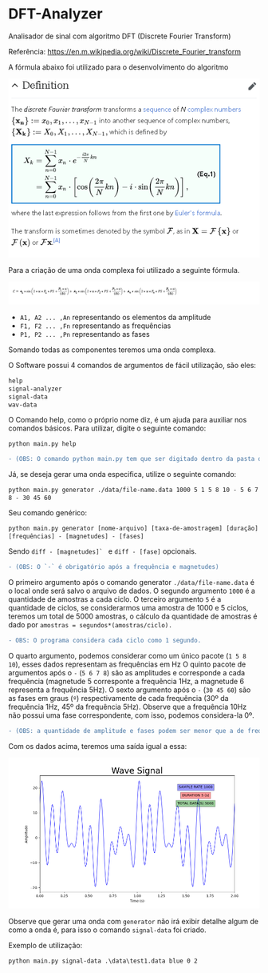 # DFT-Analyzer
Analisador de sinal com algoritmo DFT (Discrete Fourier Transform)

Referência: https://en.m.wikipedia.org/wiki/Discrete_Fourier_transform

A fórmula abaixo foi utilizado para o desenvolvimento do algoritmo

![Fórmula DFT](https://github.com/AchcarLucas/DFT-Analyzer/blob/master/img/formula.png?raw=true)

Para a criação de uma onda complexa foi utilizado a seguinte fórmula.

![Fórmula Sum Sin](https://github.com/AchcarLucas/DFT-Analyzer/blob/master/img/sum_sin.png?raw=true)

- `A1, A2 ... ,An` representando os elementos da amplitude
- `F1, F2 ... ,Fn` representando as frequências
- `P1, P2 ... ,Pn` representando as fases

Somando todas as componentes teremos uma onda complexa.

O Software possui 4 comandos de argumentos de fácil utilização, são eles:

```
help
signal-analyzer
signal-data
wav-data
```

O Comando help, como o próprio nome diz, é um ajuda para auxiliar nos comandos básicos. Para utilizar, digite o seguinte comando:

```
python main.py help
```

```diff
- (OBS: O comando python main.py tem que ser digitado dentro da pasta que o programa está contido)
```

Já, se deseja gerar uma onda especifica, utilize o seguinte comando:

```
python main.py generator ./data/file-name.data 1000 5 1 5 8 10 - 5 6 7 8 - 30 45 60
```

Seu comando genérico:

```
python main.py generator [nome-arquivo] [taxa-de-amostragem] [duração] [frequências] - [magnetudes] - [fases]
```

Sendo ```diff - [magnetudes]` ``` e  ```diff - [fase]``` opcionais.

```diff
- (OBS: O `-` é obrigatório após a frequência e magnetudes)
```

O primeiro argumento após o comando generator `./data/file-name.data` é o local onde será salvo o arquivo de dados. 
O segundo argumento `1000` é a quantidade de amostras a cada ciclo.
O terceiro argumento `5` é a quantidade de ciclos, se considerarmos uma amostra de 1000 e 5 ciclos, teremos um total de 5000 amostras, o cálculo da quantidade
de amostras é dado por `amostras = segundos*(amostras/ciclo).`

```diff
- OBS: O programa considera cada ciclo como 1 segundo.
```

O quarto argumento, podemos considerar como um único pacote (`1 5 8 10`), esses dados representam as frequências em Hz
O quinto pacote de argumentos após o `-` (`5 6 7 8`) são as amplitudes e corresponde a cada frequência (magnetude 5 corresponte a frequência 1Hz, a magnetude 6 representa a frequência 5Hz).
O sexto argumento após o `-` (`30 45 60`) são as fases em graus (`º`) respectivamente de cada frequência (30º da frequência 1Hz, 45º da frequência 5Hz). Observe que a frequência 10Hz não possui uma fase correspondente, com isso, podemos considera-la 0º.

```diff
- (OBS: a quantidade de amplitude e fases podem ser menor que a de frequência porém, as frequências que não possuir uma amplitude ou fase especifica terão como padrão: 1 de amplitude e 0º de fase. O argumetno de amplitude e as fase são opcionais.)
```

Com os dados acima, teremos uma saída igual a essa:

![WaveSignal](https://github.com/AchcarLucas/DFT-Analyzer/blob/master/img/WaveSignal.png?raw=true)

Observe que gerar uma onda com `generator` não irá exibir detalhe algum de como a onda é, para isso o comando `signal-data` foi criado.

Exemplo de utilização:

```
python main.py signal-data .\data\test1.data blue 0 2
```
